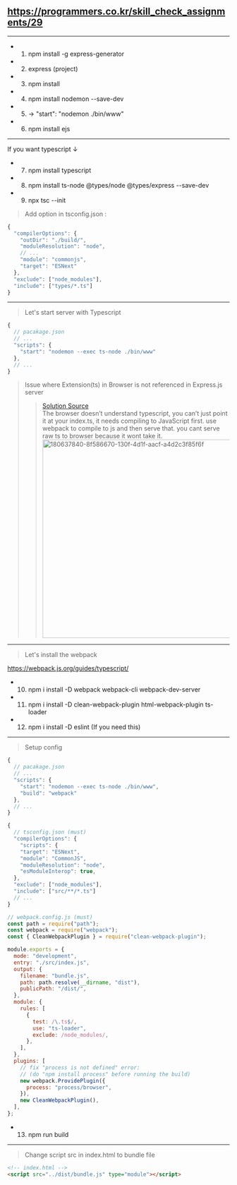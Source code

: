 ## https://programmers.co.kr/skill_check_assignments/29

---

- 1. npm install -g express-generator
- 2. express (project)
- 3. npm install
- 4. npm install nodemon --save-dev
- 5. -> "start": "nodemon ./bin/www"
- 6. npm install ejs

---

If you want typescript ↓

- 7. npm install typescript
- 8. npm install ts-node @types/node @types/express --save-dev
- 9. npx tsc --init

> Add option in tsconfig.json :

```js
{
  "compilerOptions": {
    "outDir": "./build/",
    "moduleResolution": "node",
    // ...
    "module": "commonjs",
    "target": "ESNext"
  },
  "exclude": ["node_modules"],
  "include": ["types/*.ts"]
}
```

---

> Let's start server with Typescript

```js
{
  // pacakage.json
  // ...
  "scripts": {
    "start": "nodemon --exec ts-node ./bin/www"
  },
  // ...
}
```

> Issue where Extension(ts) in Browser is not referenced in Express.js server
>
> > [Solution Source](https://www.reddit.com/r/typescript/comments/svv6kt/serving_static_typescript_files_via_express/)  
> > The browser doesn’t understand typescript, you can’t just point it at your index.ts, it needs compiling to JavaScript first. use webpack to compile to js and then serve that. you cant serve raw ts to browser because it wont take it.  
> > <img width="450" alt="180637840-8f586670-130f-4d1f-aacf-a4d2c3f85f6f" src="https://user-images.githubusercontent.com/75498045/205319430-3ade147c-d2d5-491e-8628-72d64051f449.png">

---

> Let's install the webpack

https://webpack.js.org/guides/typescript/

- 10. npm i install -D webpack webpack-cli webpack-dev-server
- 11. npm i install -D clean-webpack-plugin html-webpack-plugin ts-loader
- 12. npm i install -D eslint (If you need this)

---

> Setup config

```js
{
  // pacakage.json
  // ...
  "scripts": {
    "start": "nodemon --exec ts-node ./bin/www",
    "build": "webpack"
  },
  // ...
}
```

```js
{
  // tsconfig.json (must)
  "compilerOptions": {
    "scripts": {
    "target": "ESNext",
    "module": "CommonJS",
    "moduleResolution": "node",
    "esModuleInterop": true,
  },
  "exclude": ["node_modules"],
  "include": ["src/**/*.ts"]
  // ...
}
```

```js
// webpack.config.js (must)
const path = require("path");
const webpack = require("webpack");
const { CleanWebpackPlugin } = require("clean-webpack-plugin");

module.exports = {
  mode: "development",
  entry: "./src/index.js",
  output: {
    filename: "bundle.js",
    path: path.resolve(__dirname, "dist"),
    publicPath: "/dist/",
  },
  module: {
    rules: [
      {
        test: /\.ts$/,
        use: "ts-loader",
        exclude: /node_modules/,
      },
    ],
  },
  plugins: [
    // fix "process is not defined" error:
    // (do "npm install process" before running the build)
    new webpack.ProvidePlugin({
      process: "process/browser",
    }),
    new CleanWebpackPlugin(),
  ],
};
```

- 13. npm run build

---

> Change script src in index.html to bundle file

```html
<!-- index.html -->
<script src="../dist/bundle.js" type="module"></script>
```
